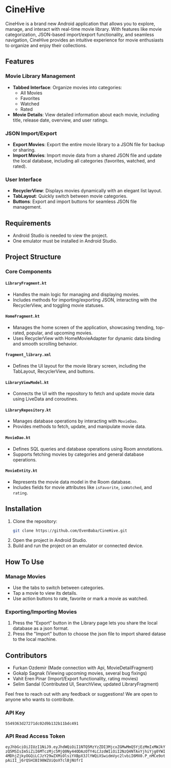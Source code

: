 # CineHive

CineHive is a brand new Android application that allows you to explore, manage, and interact with real-time movie library. With features like movie categorization, JSON-based import/export functionality, and seamless navigation, CineHive provides an intuitive experience for movie enthusiasts to organize and enjoy their collections.

## Features

### Movie Library Management
- **Tabbed Interface**: Organize movies into categories:
  - All Movies
  - Favorites
  - Watched
  - Rated
- **Movie Details**: View detailed information about each movie, including title, release date, overview, and user ratings.

### JSON Import/Export
- **Export Movies**: Export the entire movie library to a JSON file for backup or sharing.
- **Import Movies**: Import movie data from a shared JSON file and update the local database, including all categories (favorites, watched, and rated).


### User Interface
- **RecyclerView**: Displays movies dynamically with an elegant list layout.
- **TabLayout**: Quickly switch between movie categories.
- **Buttons**: Export and import buttons for seamless JSON file management.

## Requirements
- Android Studio is needed to view the project.
- One emulator must be installed in Android Studio.

## Project Structure

### Core Components

#### `LibraryFragment.kt`
- Handles the main logic for managing and displaying movies.
- Includes methods for importing/exporting JSON, interacting with the RecyclerView, and toggling movie statuses.

#### `HomeFragment.kt`
- Manages the home screen of the application, showcasing trending, top-rated, popular, and upcoming movies.
- Uses RecyclerView with HomeMovieAdapter for dynamic data binding and smooth scrolling behavior.

#### `fragment_library.xml`
- Defines the UI layout for the movie library screen, including the TabLayout, RecyclerView, and buttons.

#### `LibraryViewModel.kt`
- Connects the UI with the repository to fetch and update movie data using LiveData and coroutines.

#### `LibraryRepository.kt`
- Manages database operations by interacting with `MovieDao`.
- Provides methods to fetch, update, and manipulate movie data.

#### `MovieDao.kt`
- Defines SQL queries and database operations using Room annotations.
- Supports fetching movies by categories and general database operations.

#### `MovieEntity.kt`
- Represents the movie data model in the Room database.
- Includes fields for movie attributes like `isFavorite`, `isWatched`, and `rating`.

## Installation
1. Clone the repository:
   ```bash
   git clone https://github.com/EvenBaba/CineHive.git
   ```
2. Open the project in Android Studio.
3. Build and run the project on an emulator or connected device.

## How To Use

### Manage Movies
- Use the tabs to switch between categories.
- Tap a movie to view its details.
- Use action buttons to rate, favorite or mark a movie as watched.

### Exporting/Importing Movies
1. Press the "Export" button in the Library page lets you share the local database as a json format.
2. Press the "Import" button to choose the json file to import shared datase to the local machine.

## Contributors
- Furkan Ozdemir (Made connection with Api, MovieDetailFragment)
- Gokalp Sagnak (Viewing upcoming movies, several bug fixings)
- Vahit Eren Pinar (Import/Export functionality, rating movies)
- Selim Sandal (Contributed UI, SearchView, updated LibraryFragment)


Feel free to reach out with any feedback or suggestions!
We are open to anyone who wants to contribute.


### API Key
`5549363d27271dc02d9b132b11bdc491`

### API Read Access Token
`eyJhbGciOiJIUzI1NiJ9.eyJhdWQiOiI1NTQ5MzYzZDI3MjcxZGMwMmQ5YjEzMmIxMWJkYzQ5MSIsIm5iZiI6MTczMjc5MjQ0Ny44ODAzOTY4LCJzdWIiOiI2NzQ4NTAxYjhiYjg0YWI4MDhjZjkyOGQiLCJzY29wZXMiOlsiYXBpX3JlYWQiXSwidmVyc2lvbiI6MX0.P_nMCe9otpAiII_j6rQSHIBI98WZUiQoXTclBjNUfrI`